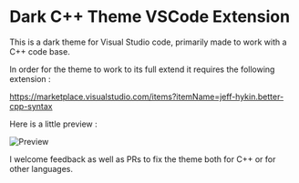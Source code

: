 # Dark C++ Theme VSCode Extension
This is a dark theme for Visual Studio code, primarily made to work with a C++ code base.

In order for the theme to work to its full extend it requires the following extension :

https://marketplace.visualstudio.com/items?itemName=jeff-hykin.better-cpp-syntax

Here is a little preview :

![Preview](https://github.com/darktears/vscode-c-plus-plus-theme/raw/master/images/preview.png)


I welcome feedback as well as PRs to fix the theme both for C++ or for other languages.